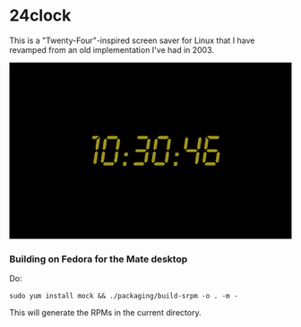 24clock
====

This is a "Twenty-Four"-inspired screen saver for Linux that I have revamped from an old implementation I've had in 2003.

<img src="screenshot.png">


### Building on Fedora for the Mate desktop ###

Do:

    sudo yum install mock && ./packaging/build-srpm -o . -m -

This will generate the RPMs in the current directory.
